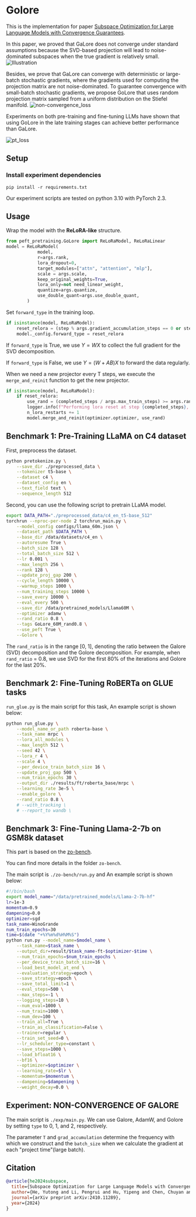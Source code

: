 # Golore

This is the implementation for paper [Subspace Optimization for Large Language Models with Convergence Guarantees](http://arxiv.org/abs/2410.11289).

<!-- In this paper, we unexpectedly discover that GaLore does not always converge to the optimal solution, and we substantiate this finding with an explicit counterexample. Contrary to expectations, our investigation reveals that GaLore does **not** converge to stationary solutions under standard assumptions. Furthermore, our results show that regardless of whether AdamW or MSGD is employed as the subspace optimizer, GaLore fails to converge to the desired solution. In contrast, both GoLore and large-batch GaLore, along with full-parameter training, achieve exact convergence, thereby validating our theoretical results.  -->
In this paper, we proved that GaLore does not converge under standard assumptions because the SVD-based projection will lead to noise-dominated subspaces when the true gradient is relatively small. 
![Illustration](imgs/Illustration.png)


<!-- And then, we introduce GoLore (Gradient random Low-rank projection), a novel variant of GaLore that provably converges in stochastic settings, even with standard batch sizes. -->
Besides, we prove that GaLore can converge with deterministic or large-batch stochastic gradients, where the gradients used for computing the projection matrix are not noise-dominated. To guarantee convergence with small-batch stochastic gradients, we propose GoLore that uses random projection matrix sampled from a uniform distribution on the Stiefel manifold.
![non-convergence_loss](imgs/non-convergence_loss.png)

Experiments on both pre-training and fine-tuning LLMs have shown that using GoLore in the late training stages can achieve better performance than GaLore.

![pt_loss](imgs/pt_loss.png)

## Setup

### Install experiment dependencies

```
pip install -r requirements.txt
```
Our experiment scripts are tested on python 3.10 with PyTorch 2.3.

## Usage

Wrap the model with the **ReLoRA-like** structure.
```python
from peft_pretraining.GoLore import ReLoRaModel, ReLoRaLinear
model = ReLoRaModel(
            model,
            r=args.rank,
            lora_dropout=0,
            target_modules=["attn", "attention", "mlp"],
            scale = args.scale,
            keep_original_weights=True,
            lora_only=not need_linear_weight,
            quantize=args.quantize,
            use_double_quant=args.use_double_quant,
        )
```
Set `forward_type` in the training loop.
```python
if isinstance(model, ReLoRaModel):
    reset_relora = (step % args.gradient_accumulation_steps == 0 or step == len(train_dataloader) - 1) and completed_steps % args.update_proj_gap == 0
    model._config.forward_type = reset_relora
```
If `forward_type` is True, we use $Y=WX$ to collect the full gradient for the SVD decomposition.

If `forward_type` is False, we use $Y=(W+AB)X$ to forward the data regularly.

When we need a new projector every T steps, we execute the `merge_and_reinit` function to get the new projector.

```python
if isinstance(model, ReLoRaModel):
    if reset_relora:
        use_rand = (completed_steps / args.max_train_steps) >= args.rand_ratio
        logger.info(f"Performing lora reset at step {completed_steps}, use {'rand' if use_rand else 'svd'}")
        n_lora_restarts += 1
        model.merge_and_reinit(optimizer.optimizer, use_rand)
```

## Benchmark 1: Pre-Training LLaMA on C4 dataset

First, preprocess the dataset.
```sh
python pretokenize.py \
    --save_dir ./preprocessed_data \
    --tokenizer t5-base \
    --dataset c4 \
    --dataset_config en \
    --text_field text \
    --sequence_length 512
```
Second, you can use the following script to pretrain LLaMA model.

```sh
export DATA_PATH="./preprocessed_data/c4_en_t5-base_512"
torchrun --nproc-per-node 2 torchrun_main.py \
    --model_config configs/llama_60m.json \
    --dataset_path $DATA_PATH \
    --base_dir /data/datasets/c4_en \
    --autoresume True \
    --batch_size 128 \
    --total_batch_size 512 \
    --lr 0.001 \
    --max_length 256 \
    --rank 128 \
    --update_proj_gap 200 \
    --cycle_length 10000 \
    --warmup_steps 1000 \
    --num_training_steps 10000 \
    --save_every 10000 \
    --eval_every 500 \
    --save_dir /data/pretrained_models/Llama60M \
    --optimizer adamw \
    --rand_ratio 0.8 \
    --tags GoLore_60M_rand0.8 \
    --use_peft True \
    --Golore \
```
The `rand_ratio` is in the range [0, 1], denoting the ratio between the Galore (SVD) decomposition and the Golore decomposition. For example, when `rand_ratio` = 0.8, we use SVD for the first 80% of the iterations and Golore for the last 20%.

## Benchmark 2: Fine-Tuning RoBERTa on GLUE tasks

`run_glue.py` is the main script for this task, An example script is shown below:

```sh
python run_glue.py \
    --model_name_or_path roberta-base \
    --task_name mrpc \
    --lora_all_modules \
    --max_length 512 \
    --seed 42 \
    --lora_r 4 \
    --scale 4 \
    --per_device_train_batch_size 16 \
    --update_proj_gap 500 \
    --num_train_epochs 30 \
    --output_dir ./results/ft/roberta_base/mrpc \
    --learning_rate 3e-5 \
    --enable_golore \
    --rand_ratio 0.8 \
    # --with_tracking \
    # --report_to wandb \
```

## Benchmark 3: Fine-Tuning Llama-2-7b on GSM8k dataset

This part is based on the [zo-bench](https://github.com/ZO-Bench/ZO-LLM?tab=readme-ov-file).

You can find more details in the folder `zo-bench`.

The main script is `./zo-bench/run.py` and An example script is shown below:

```sh
#!/bin/bash
export model_name="/data/pretrained_models/Llama-2-7b-hf"
lr=1e-3
momentum=0.9
dampening=0.0
optimizer=sgd
task_name=WinoGrande
num_train_epochs=30
time=$(date "+%Y%m%d%H%M%S")
python run.py --model_name=$model_name \
    --task_name=$task_name \
    --output_dir=result/$task_name-ft-$optimizer-$time \
    --num_train_epochs=$num_train_epochs \
    --per_device_train_batch_size=16 \
    --load_best_model_at_end \
    --evaluation_strategy=epoch \
    --save_strategy=epoch \
    --save_total_limit=1 \
    --eval_steps=500 \
    --max_steps=-1 \
    --logging_steps=10 \
    --num_eval=1000 \
    --num_train=1000 \
    --num_dev=100 \
    --train_all=True \
    --train_as_classification=False \
    --trainer=regular \
    --train_set_seed=0 \
    --lr_scheduler_type=constant \
    --save_steps=1000 \
    --load_bfloat16 \
    --bf16 \
    --optimizer=$optimizer \
    --learning_rate=$lr \
    --momentum=$momentum \
    --dampening=$dampening \
    --weight_decay=0.0 \
```

## Experiment: NON-CONVERGENCE OF GALORE

The main script is `./exp/main.py`. We can use Galore, AdamW, and Golore by setting `type` to 0, 1, and 2, respectively.

The parameter `T` and `grad_accumulation` determine the frequency with which we construct and the `batch_size` when we calculate the gradient at each "project time"(large batch).



## Citation

```bibtex
@article{he2024subspace,
  title={Subspace Optimization for Large Language Models with Convergence Guarantees},
  author={He, Yutong and Li, Pengrui and Hu, Yipeng and Chen, Chuyan and Yuan, Kun},
  journal={arXiv preprint arXiv:2410.11289},
  year={2024}
}
```
